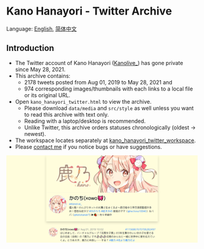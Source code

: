 # Kano Hanayori - Twitter Archive

Language: [English](README.md), [简体中文](README.zh-cn.md)

## Introduction

- The Twitter account of Kano Hanayori ([Kanolive_](https://twitter.com/Kanolive_)) has gone private since May 28, 2021.
- This archive contains:
  - 2178 tweets posted from Aug 01, 2019 to May 28, 2021 and
  - 974 corresponding images/thumbnails with each links to a local file or its original URL.
- Open `kano_hanayori_twitter.html` to view the archive.
  - Please download `data/media` and `src/style` as well unless you want to read this archive with text only.
  - Reading with a laptop/desktop is recommended.
  - Unlike Twitter, this archive orders statuses chronologically (oldest &rightarrow; newest).
- The workspace locates separately at [kano_hanayori_twitter_workspace](https://github.com/Nick-Lrc/kano_hanayori_twitter_workspace).
- Please [contact me](mailto:itrust19@yahoo.com) if you notice bugs or have suggestions.

![preview top](data/media/preview_top.png)
